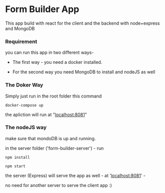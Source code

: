 
# Form Builder App

This app build with react for the client and the backend with node+express and MongoDB

### Requirement

you can run this app in two different ways-
  
- The first way - you need a docker installed.

- For the second way you need MongoDB to install and nodeJS as well

### The Doker Way

Simply just run in the root folder this command

    docker-compose up

the apliction will run at "[localhost:8081](localhost:8081)"

  
  

### The nodeJS way

make sure that mondoDB is up and running.

in the server folder ('form-builder-server') - run

  

    npm install
    
    npm start

the server (Express) will serve the app as well - at '[localhost:8081](localhot:8081)' -

no need for another server to serve the client app :)